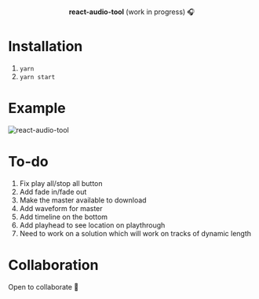 <p align="center"><b>react-audio-tool</b> (work in progress) 🎧</p>

# Installation

1. `yarn`
2. `yarn start`

# Example

![react-audio-tool](https://github.com/julian-aimusic/react-audio-tool/raw/master/example.gif)

# To-do

1. Fix play all/stop all button
2. Add fade in/fade out
3. Make the master available to download
4. Add waveform for master
5. Add timeline on the bottom
6. Add playhead to see location on playthrough
7. Need to work on a solution which will work on tracks of dynamic length

# Collaboration

Open to collaborate 🤙
